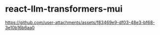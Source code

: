 # react-llm-transformers-mui
https://github.com/user-attachments/assets/f83469e9-df03-48e3-bf68-3e10b16b6aa0
